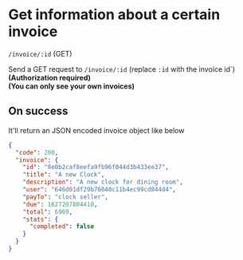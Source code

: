 # Get information about a certain invoice 
  
`/invoice/:id` (GET)  
  
  
Send a GET request to `/invoice/:id` (replace `:id` with the invoice id`)  
**(Authorization required)**  
**(You can only see your own invoices)**  
  
  
## On success
  
It'll return an JSON encoded invoice object like below  

```json
{
  "code": 200,
  "invoice": {
    "id": "8e0b2caf8eefa9fb96f044d3b433ee37",
    "title": "A new Clock",
    "description": "A new clock for dining room",
    "user": "646d01df29b76040c11b4ec99cd844d4",
    "payTo": "clock seller",
    "due": 1627207804410,
    "total": 6969,
    "stats": {
      "completed": false
    }
  }
}
```